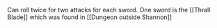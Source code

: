 Can roll twice for two attacks for each sword. One sword is the [[Thrall Blade]] which was found in [[Dungeon outside Shannon]]